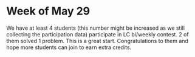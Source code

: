 # Week of May 29  
We have at least 4 students (this number might be increased as we still collecting the participation data) participate in LC bi/weekly contest. 2 of them solved 1 problem. This is a great start. Congratulations to them and hope more students can join to earn extra credits.
